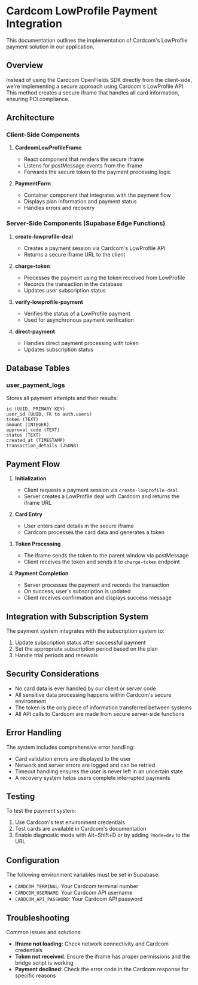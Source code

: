 
# Cardcom LowProfile Payment Integration

This documentation outlines the implementation of Cardcom's LowProfile payment solution in our application.

## Overview

Instead of using the Cardcom OpenFields SDK directly from the client-side, we're implementing a secure approach using Cardcom's LowProfile API. This method creates a secure iframe that handles all card information, ensuring PCI compliance.

## Architecture

### Client-Side Components

1. **CardcomLowProfileFrame**
   - React component that renders the secure iframe
   - Listens for postMessage events from the iframe
   - Forwards the secure token to the payment processing logic

2. **PaymentForm**
   - Container component that integrates with the payment flow
   - Displays plan information and payment status
   - Handles errors and recovery

### Server-Side Components (Supabase Edge Functions)

1. **create-lowprofile-deal**
   - Creates a payment session via Cardcom's LowProfile API
   - Returns a secure iframe URL to the client

2. **charge-token**
   - Processes the payment using the token received from LowProfile
   - Records the transaction in the database
   - Updates user subscription status

3. **verify-lowprofile-payment**
   - Verifies the status of a LowProfile payment
   - Used for asynchronous payment verification

4. **direct-payment**
   - Handles direct payment processing with token
   - Updates subscription status

## Database Tables

### user_payment_logs

Stores all payment attempts and their results:

```
id (UUID, PRIMARY KEY)
user_id (UUID, FK to auth.users)
token (TEXT)
amount (INTEGER)
approval_code (TEXT)
status (TEXT)
created_at (TIMESTAMP)
transaction_details (JSONB)
```

## Payment Flow

1. **Initialization**
   - Client requests a payment session via `create-lowprofile-deal`
   - Server creates a LowProfile deal with Cardcom and returns the iframe URL

2. **Card Entry**
   - User enters card details in the secure iframe
   - Cardcom processes the card data and generates a token

3. **Token Processing**
   - The iframe sends the token to the parent window via postMessage
   - Client receives the token and sends it to `charge-token` endpoint

4. **Payment Completion**
   - Server processes the payment and records the transaction
   - On success, user's subscription is updated
   - Client receives confirmation and displays success message

## Integration with Subscription System

The payment system integrates with the subscription system to:

1. Update subscription status after successful payment
2. Set the appropriate subscription period based on the plan
3. Handle trial periods and renewals

## Security Considerations

- No card data is ever handled by our client or server code
- All sensitive data processing happens within Cardcom's secure environment
- The token is the only piece of information transferred between systems
- All API calls to Cardcom are made from secure server-side functions

## Error Handling

The system includes comprehensive error handling:

- Card validation errors are displayed to the user
- Network and server errors are logged and can be retried
- Timeout handling ensures the user is never left in an uncertain state
- A recovery system helps users complete interrupted payments

## Testing

To test the payment system:

1. Use Cardcom's test environment credentials
2. Test cards are available in Cardcom's documentation
3. Enable diagnostic mode with Alt+Shift+D or by adding `?mode=dev` to the URL

## Configuration

The following environment variables must be set in Supabase:

- `CARDCOM_TERMINAL`: Your Cardcom terminal number
- `CARDCOM_USERNAME`: Your Cardcom API username
- `CARDCOM_API_PASSWORD`: Your Cardcom API password

## Troubleshooting

Common issues and solutions:

- **Iframe not loading**: Check network connectivity and Cardcom credentials
- **Token not received**: Ensure the iframe has proper permissions and the bridge script is working
- **Payment declined**: Check the error code in the Cardcom response for specific reasons
